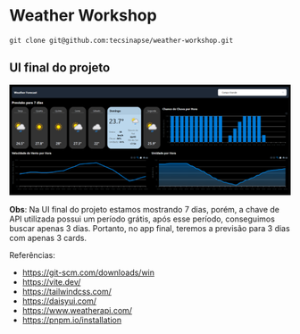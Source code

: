 # Weather Workshop

```
git clone git@github.com:tecsinapse/weather-workshop.git
```

## UI final do projeto

![UI](public/ui.png)

**Obs**: Na UI final do projeto estamos mostrando 7 dias, porém, a chave de API utilizada possui um período grátis, após esse período, conseguimos buscar apenas 3 dias.
Portanto, no app final, teremos a previsão para 3 dias com apenas 3 cards.

Referências:

- https://git-scm.com/downloads/win
- https://vite.dev/
- https://tailwindcss.com/
- https://daisyui.com/
- https://www.weatherapi.com/
- https://pnpm.io/installation
